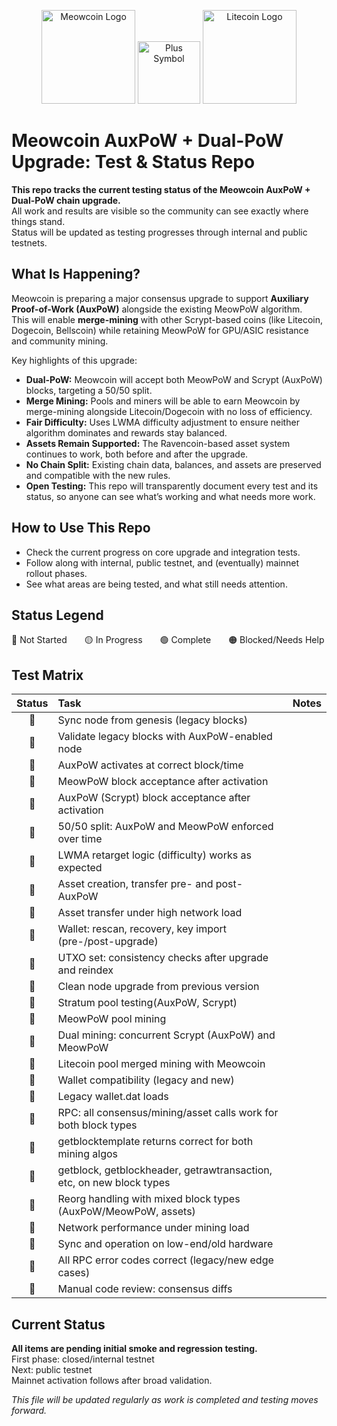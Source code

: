 <p align="center">
  <img src="https://www.mewccrypto.com/meowcoin.png" alt="Meowcoin Logo" width="150"/>
   <img src="https://upload.wikimedia.org/wikipedia/commons/thumb/9/9e/Plus_symbol.svg/1707px-Plus_symbol.svg.png" alt="Plus Symbol" width="100"/>
  <img src="https://encrypted-tbn0.gstatic.com/images?q=tbn:ANd9GcQo4umyYNRbBrKW7BYl3-DHwIbYj59CwBcumw&s" alt="Litecoin Logo" width="150"/>
</p>


# Meowcoin AuxPoW + Dual-PoW Upgrade: Test & Status Repo

**This repo tracks the current testing status of the Meowcoin AuxPoW + Dual-PoW chain upgrade.**  
All work and results are visible so the community can see exactly where things stand.  
Status will be updated as testing progresses through internal and public testnets.

## What Is Happening?

Meowcoin is preparing a major consensus upgrade to support **Auxiliary Proof-of-Work (AuxPoW)** alongside the existing MeowPoW algorithm.  
This will enable **merge-mining** with other Scrypt-based coins (like Litecoin, Dogecoin, Bellscoin) while retaining MeowPoW for GPU/ASIC resistance and community mining.

Key highlights of this upgrade:

- **Dual-PoW:** Meowcoin will accept both MeowPoW and Scrypt (AuxPoW) blocks, targeting a 50/50 split.
- **Merge Mining:** Pools and miners will be able to earn Meowcoin by merge-mining alongside Litecoin/Dogecoin with no loss of efficiency.
- **Fair Difficulty:** Uses LWMA difficulty adjustment to ensure neither algorithm dominates and rewards stay balanced.
- **Assets Remain Supported:** The Ravencoin-based asset system continues to work, both before and after the upgrade.
- **No Chain Split:** Existing chain data, balances, and assets are preserved and compatible with the new rules.
- **Open Testing:** This repo will transparently document every test and its status, so anyone can see what’s working and what needs more work.

## How to Use This Repo

- Check the current progress on core upgrade and integration tests.
- Follow along with internal, public testnet, and (eventually) mainnet rollout phases.
- See what areas are being tested, and what still needs attention.

## Status Legend

🔲 Not Started  🟡 In Progress  🟢 Complete  🟠 Blocked/Needs Help

## Test Matrix

| Status | Task                                                                 | Notes |
|:------:|:---------------------------------------------------------------------|:------|
| 🔲     | Sync node from genesis (legacy blocks)                               |       |
| 🔲     | Validate legacy blocks with AuxPoW-enabled node                      |       |
| 🔲     | AuxPoW activates at correct block/time                               |       |
| 🔲     | MeowPoW block acceptance after activation                            |       |
| 🔲     | AuxPoW (Scrypt) block acceptance after activation                    |       |
| 🔲     | 50/50 split: AuxPoW and MeowPoW enforced over time                   |       |
| 🔲     | LWMA retarget logic (difficulty) works as expected                   |       |
| 🔲     | Asset creation, transfer pre- and post-AuxPoW                        |       |
| 🔲     | Asset transfer under high network load                               |       |
| 🔲     | Wallet: rescan, recovery, key import (pre-/post-upgrade)             |       |
| 🔲     | UTXO set: consistency checks after upgrade and reindex               |       |
| 🔲     | Clean node upgrade from previous version                             |       |
| 🔲     | Stratum pool testing(AuxPoW, Scrypt)                                 |       |
| 🔲     | MeowPoW pool mining                                                  |       |
| 🔲     | Dual mining: concurrent Scrypt (AuxPoW) and MeowPoW                  |       |
| 🔲     | Litecoin pool merged mining with Meowcoin                            |       |
| 🔲     | Wallet compatibility (legacy and new)                                |       |
| 🔲     | Legacy wallet.dat loads                                              |       |
| 🔲     | RPC: all consensus/mining/asset calls work for both block types      |       |
| 🔲     | getblocktemplate returns correct for both mining algos               |       |
| 🔲     | getblock, getblockheader, getrawtransaction, etc, on new block types |       |
| 🔲     | Reorg handling with mixed block types (AuxPoW/MeowPoW, assets)       |       |
| 🔲     | Network performance under mining load                                |       |
| 🔲     | Sync and operation on low-end/old hardware                           |       |
| 🔲     | All RPC error codes correct (legacy/new edge cases)                  |       |
| 🔲     | Manual code review: consensus diffs                                  |       |

## Current Status

**All items are pending initial smoke and regression testing.**  
First phase: closed/internal testnet  
Next: public testnet  
Mainnet activation follows after broad validation.

*This file will be updated regularly as work is completed and testing moves forward.*
